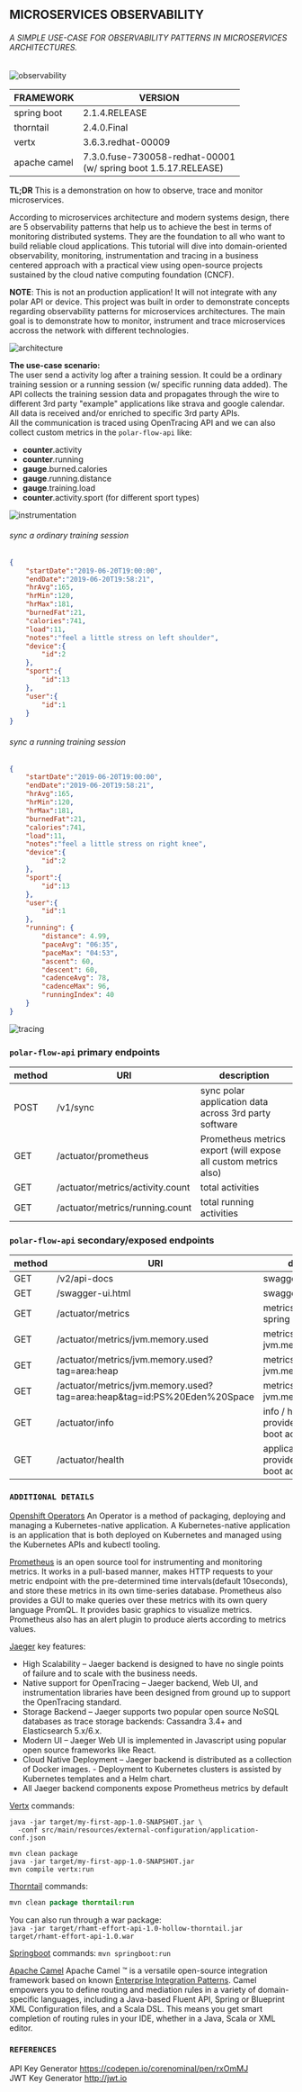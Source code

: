 ## MICROSERVICES OBSERVABILITY
###### A SIMPLE USE-CASE FOR OBSERVABILITY PATTERNS IN MICROSERVICES ARCHITECTURES.

![observability](https://raw.githubusercontent.com/aelkz/microservices-observability/master/_images/intro.png "Microservices Observability demo")

<center>

| FRAMEWORK       | VERSION              |
| --------------- | -------------------- |
| spring boot     | 2.1.4.RELEASE        |
| thorntail       | 2.4.0.Final          |
| vertx           | 3.6.3.redhat-00009   |
| apache camel    | 7.3.0.fuse-730058-redhat-00001<br>(w/ spring boot 1.5.17.RELEASE) |

</center>

<b>TL;DR</b> This is a demonstration on how to observe, trace and monitor microservices.

According to microservices architecture and modern systems design, there are 5 observability patterns that help us to achieve the best in terms of monitoring distributed systems. They are the foundation to all who want to build reliable cloud applications. This tutorial will dive into domain-oriented observability, monitoring, instrumentation and tracing in a business centered approach with a practical view using open-source projects sustained by the cloud native computing foundation (CNCF).

 <b>NOTE</b>: This is not an production application! It will not integrate with any polar API or device. 
 This project was built in order to demonstrate concepts regarding observability patterns for microservices architectures.
 The main goal is to demonstrate how to monitor, instrument and trace microservices accross the 
 network with different technologies.

![architecture](https://raw.githubusercontent.com/aelkz/microservices-observability/master/_images/architecture-view.png "Architecture View")

<b>The use-case scenario:</b><br>
The user send a activity log after a training session. It could be a ordinary training session or a running session (w/ specific running data added).
The API collects the training session data and propagates through the wire to different 3rd party "example" applications like strava and google calendar.
All data is received and/or enriched to specific 3rd party APIs.<br>All the communication is traced using OpenTracing API and we can also collect custom metrics in the `polar-flow-api` like:  
- <b>counter</b>.activity
- <b>counter</b>.running
- <b>gauge</b>.burned.calories
- <b>gauge</b>.running.distance
- <b>gauge</b>.training.load
- <b>counter</b>.activity.sport (for different sport types)

![instrumentation](https://raw.githubusercontent.com/aelkz/microservices-observability/master/_images/prometheus.png "Business-centric instrumentation with prometheus and grafana")

###### sync a ordinary training session


```json
{
	"startDate":"2019-06-20T19:00:00",
	"endDate":"2019-06-20T19:58:21",
	"hrAvg":165,
	"hrMin":120,
	"hrMax":181,
	"burnedFat":21,
	"calories":741,
	"load":11,
	"notes":"feel a little stress on left shoulder",
	"device":{
		"id":2
	},
	"sport":{
		"id":13
	},
	"user":{
		"id":1
	}
}
```

###### sync a running training session

```json
{
	"startDate":"2019-06-20T19:00:00",
	"endDate":"2019-06-20T19:58:21",
	"hrAvg":165,
	"hrMin":120,
	"hrMax":181,
	"burnedFat":21,
	"calories":741,
	"load":11,
	"notes":"feel a little stress on right knee",
	"device":{
		"id":2
	},
	"sport":{
		"id":13
	},
	"user":{
		"id":1
	},
	"running": {
		"distance": 4.99,
		"paceAvg": "06:35",
		"paceMax": "04:53",
		"ascent": 60,
		"descent": 60,
		"cadenceAvg": 78,
		"cadenceMax": 96,
		"runningIndex": 40
	}
}
```

![tracing](https://raw.githubusercontent.com/aelkz/microservices-observability/master/_images/tracing.png "Jaeger tracing in action")

### `polar-flow-api` primary endpoints

| method | URI | description |
| ------ | --- | ---------- |
| POST   |/v1/sync         | sync polar application data across 3rd party software |
| GET    |/actuator/prometheus | Prometheus metrics export (will expose all custom metrics also) |
| GET    |/actuator/metrics/activity.count | total activities |
| GET    |/actuator/metrics/running.count | total running activities |
 
### `polar-flow-api` secondary/exposed endpoints

| method | URI | description |
| ------ | --- | ---------- |
| GET    |/v2/api-docs     | swagger json |
| GET    |/swagger-ui.html | swagger html |
| GET    |/actuator/metrics| metrics - provided by spring boot actuator |
| GET    |/actuator/metrics/jvm.memory.used | metrics: jvm.memory.used |
| GET    |/actuator/metrics/jvm.memory.used?tag=area:heap | metrics: jvm.memory.used:heap |
| GET    |/actuator/metrics/jvm.memory.used?tag=area:heap&tag=id:PS%20Eden%20Space | metrics: jvm.memory.used:eden |
| GET    |/actuator/info   | info / heartbeat - provided by spring boot actuator |
| GET    |/actuator/health | application health - provided by spring boot actuator |

### `ADDITIONAL DETAILS`

[Openshift Operators](https://www.openshift.com/learn/topics/operators) An Operator is a method of packaging, deploying and managing a Kubernetes-native application. A Kubernetes-native application is an application that is both deployed on Kubernetes and managed using the Kubernetes APIs and kubectl tooling. 

[Prometheus](https://prometheus.io) is an open source tool for instrumenting and monitoring metrics. It works in a pull-based manner, makes HTTP requests to your metric endpoint with the pre-determined time intervals(default 10seconds), and store these metrics in its own time-series database. Prometheus also provides a GUI to make queries over these metrics with its own query language PromQL. It provides basic graphics to visualize metrics. Prometheus also has an alert plugin to produce alerts according to metrics values.

[Jaeger](https://www.jaegertracing.io) key features:
- High Scalability – Jaeger backend is designed to have no single points of failure and to scale with the business needs.
- Native support for OpenTracing – Jaeger backend, Web UI, and instrumentation libraries have been designed from ground up to support the OpenTracing standard.
- Storage Backend – Jaeger supports two popular open source NoSQL databases as trace storage backends: Cassandra 3.4+ and Elasticsearch 5.x/6.x.
- Modern UI – Jaeger Web UI is implemented in Javascript using popular open source frameworks like React.
- Cloud Native Deployment – Jaeger backend is distributed as a collection of Docker images. - Deployment to Kubernetes clusters is assisted by Kubernetes templates and a Helm chart.
- All Jaeger backend components expose Prometheus metrics by default

[Vertx](https://vertx.io) commands:

```text
java -jar target/my-first-app-1.0-SNAPSHOT.jar \
  -conf src/main/resources/external-configuration/application-conf.json
```

```text
mvn clean package
java -jar target/my-first-app-1.0-SNAPSHOT.jar
mvn compile vertx:run
```

[Thorntail](https://thorntail.io) commands:

```java
mvn clean package thorntail:run
```

You can also run through a war package:<br>
`java -jar target/rhamt-effort-api-1.0-hollow-thorntail.jar target/rhamt-effort-api-1.0.war`

[Springboot](https://spring.io/projects/spring-boot) commands:
`mvn springboot:run`

[Apache Camel](https://camel.apache.org)
Apache Camel ™ is a versatile open-source integration framework based on known [Enterprise Integration Patterns](https://camel.apache.org/enterprise-integration-patterns.html).
Camel empowers you to define routing and mediation rules in a variety of domain-specific languages, including a Java-based Fluent API, Spring or Blueprint XML Configuration files, and a Scala DSL. This means you get smart completion of routing rules in your IDE, whether in a Java, Scala or XML editor.

### `REFERENCES`

API Key Generator
https://codepen.io/corenominal/pen/rxOmMJ<br>
JWT Key Generator
http://jwt.io
